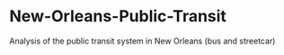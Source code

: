 # New-Orleans-Public-Transit
Analysis of the public transit system in New Orleans (bus and streetcar)
